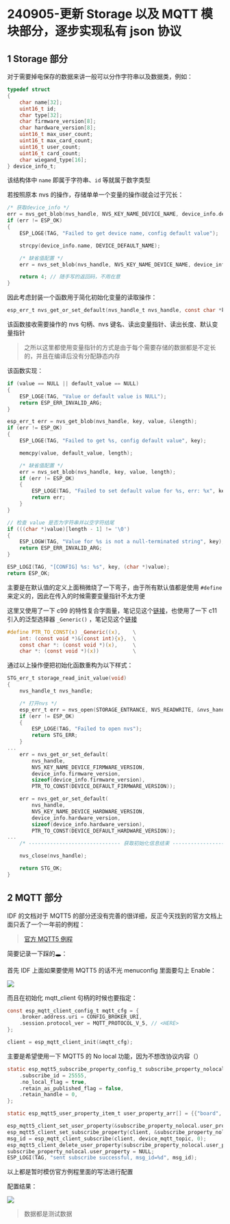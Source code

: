 # 240905-更新 Storage 以及 MQTT 模块部分，逐步实现私有 json 协议

## 1 Storage 部分

对于需要掉电保存的数据来讲一般可以分作字符串以及数据类，例如：

```c
typedef struct
{
    char name[32];
    uint16_t id;
    char type[32];
    char firmware_version[8];
    char hardware_version[8];
    uint16_t max_user_count;
    uint16_t max_card_count;
    uint16_t user_count;
    uint16_t card_count;
    char wiegand_type[16];
} device_info_t;
```

该结构体中 `name` 即属于字符串、`id` 等就属于数字类型

若按照原本 nvs 的操作，存储单单一个变量的操作i就会过于冗长：

```c
/* 获取device_info */
err = nvs_get_blob(nvs_handle, NVS_KEY_NAME_DEVICE_NAME, device_info.device_name, 25);
if (err != ESP_OK)
{
	ESP_LOGE(TAG, "Failed to get device name, config default value");

	strcpy(device_info.name, DEVICE_DEFAULT_NAME);

	/* 缺省值配置 */
	err = nvs_set_blob(nvs_handle, NVS_KEY_NAME_DEVICE_NAME, device_info.device_name, 25);

	return 4; // 随手写的返回码，不用在意
}
```

因此考虑封装一个函数用于简化初始化变量的读取操作：

```c
esp_err_t nvs_get_or_set_default(nvs_handle_t nvs_handle, const char *key, void *value, size_t length, const void *default_value)
```

该函数接收需要操作的 nvs 句柄、nvs 键名、读出变量指针、读出长度、默认变量指针

>之所以这里都使用变量指针的方式是由于每个需要存储的数据都是不定长的，并且在编译后没有分配静态内存

该函数实现：

```c
if (value == NULL || default_value == NULL)
{
	ESP_LOGE(TAG, "Value or default value is NULL");
	return ESP_ERR_INVALID_ARG;
}

esp_err_t err = nvs_get_blob(nvs_handle, key, value, &length);
if (err != ESP_OK)
{
	ESP_LOGE(TAG, "Failed to get %s, config default value", key);

	memcpy(value, default_value, length);

	/* 缺省值配置 */
	err = nvs_set_blob(nvs_handle, key, value, length);
	if (err != ESP_OK)
	{
		ESP_LOGE(TAG, "Failed to set default value for %s, err: %x", key, err);
		return err;
	}
}

// 检查 value 是否为字符串并以空字符结尾
if (((char *)value)[length - 1] != '\0')
{
	ESP_LOGW(TAG, "Value for %s is not a null-terminated string", key);
	return ESP_ERR_INVALID_ARG;
}

ESP_LOGI(TAG, "[CONFIG] %s: %s", key, (char *)value);
return ESP_OK;
```

主要是在默认值的定义上面稍微绕了一下弯子，由于所有默认值都是使用 `#define` 来定义的，因此在传入的时候需要变量指针不太方便

这里又使用了一下 c99 的特性复合字面量，笔记见这个[链接]()，也使用了一下 c11 引入的泛型选择器 `_Generic()` ，笔记见这个[链接]()

```c
#define PTR_TO_CONST(x) _Generic((x),    \
	int: (const void *)&(const int){x},  \
	const char *: (const void *)(x),     \
	char *: (const void *)(x))           \
```

通过以上操作便把初始化函数重构为以下样式：

```c
STG_err_t storage_read_init_value(void)
{
    nvs_handle_t nvs_handle;

    /* 打开nvs */
    esp_err_t err = nvs_open(STORAGE_ENTRANCE, NVS_READWRITE, &nvs_handle);
    if (err != ESP_OK)
    {
        ESP_LOGE(TAG, "Failed to open nvs");
        return STG_ERR;
    }
...
    err = nvs_get_or_set_default(
        nvs_handle,
        NVS_KEY_NAME_DEVICE_FIRMWARE_VERSION,
        device_info.firmware_version,
        sizeof(device_info.firmware_version),
        PTR_TO_CONST(DEVICE_DEFAULT_FIRMWARE_VERSION));

    err = nvs_get_or_set_default(
        nvs_handle,
        NVS_KEY_NAME_DEVICE_HARDWARE_VERSION,
        device_info.hardware_version,
        sizeof(device_info.hardware_version),
        PTR_TO_CONST(DEVICE_DEFAULT_HARDWARE_VERSION));
...
    /* ------------------------------ 获取初始化信息结束 ----------------------------- */

    nvs_close(nvs_handle);

    return STG_OK;
}
```

## 2 MQTT 部分

IDF 的文档对于 MQTT5 的部分还没有完善的很详细，反正今天找到的官方文档上面只丢了一个一年前的例程：

> [官方 MQTT5 例程](https://github.com/espressif/esp-idf/tree/66733762/examples/protocols/mqtt5)

简要记录一下踩的🕳：

首先 IDF 上面如果要使用 MQTT5 的话不光 menuconfig 里面要勾上 Enable：

![](image-20240905194626031.png)

而且在初始化 mqtt_client 句柄的时候也要指定：

```c
const esp_mqtt_client_config_t mqtt_cfg = {
	.broker.address.uri = CONFIG_BROKER_URI,
	.session.protocol_ver = MQTT_PROTOCOL_V_5, // <HERE>
};

client = esp_mqtt_client_init(&mqtt_cfg);
```

主要是希望使用一下 MQTT5 的 No local 功能，因为不想改协议内容（）

```c
static esp_mqtt5_subscribe_property_config_t subscribe_property_nolocal = {
    .subscribe_id = 25555,
    .no_local_flag = true,
    .retain_as_published_flag = false,
    .retain_handle = 0,
};
```

```c
static esp_mqtt5_user_property_item_t user_property_arr[] = {{"board", "esp32"}, {"u", "user"}, {"p", "password"}};
```

```c
esp_mqtt5_client_set_user_property(&subscribe_property_nolocal.user_property, user_property_arr, USE_PROPERTY_ARR_SIZE); // 设置用户属性
esp_mqtt5_client_set_subscribe_property(client, &subscribe_property_nolocal);                                            // 设置订阅属性
msg_id = esp_mqtt_client_subscribe(client, device_mqtt_topic, 0);
esp_mqtt5_client_delete_user_property(subscribe_property_nolocal.user_property); // 删除用户属性
subscribe_property_nolocal.user_property = NULL;
ESP_LOGI(TAG, "sent subscribe successful, msg_id=%d", msg_id);
```

以上都是暂时模仿官方例程里面的写法进行配置

配置结果：

![](image-20240905200156464.png)

>数据都是测试数据

